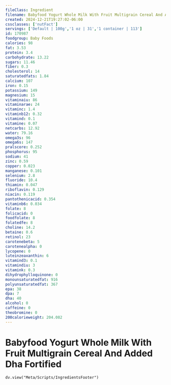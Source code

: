 ```yaml
---
fileClass: Ingredient
filename: Babyfood Yogurt Whole Milk With Fruit Multigrain Cereal And Added Dha Fortified
created: 2024-12-21T19:27:02-06:00
cssclasses: ['nutFact']
servings: ['Default | 100g','1 oz | 31','1 container | 113']
id: 170987
foodgroup: Baby Foods
calories: 98
fat: 3.53
protein: 3.4
carbohydrate: 13.22
sugars: 11.46
fiber: 0.3
cholesterol: 14
saturatedfats: 1.84
calcium: 107
iron: 0.15
potassium: 149
magnesium: 15
vitaminaiu: 86
vitaminarae: 24
vitaminc: 1.4
vitaminb12: 0.32
vitamind: 0.1
vitamine: 0.07
netcarbs: 12.92
water: 79.16
omega3s: 96
omega6s: 147
pralscore: 0.252
phosphorus: 95
sodium: 41
zinc: 0.59
copper: 0.023
manganese: 0.101
selenium: 2.8
fluoride: 10.4
thiamin: 0.047
riboflavin: 0.129
niacin: 0.119
pantothenicacid: 0.354
vitaminb6: 0.034
folate: 8
folicacid: 0
foodfolate: 8
folatedfe: 8
choline: 14.2
betaine: 0.6
retinol: 23
carotenebeta: 5
carotenealpha: 0
lycopene: 0
luteinzeaxanthin: 6
vitamind3: 0.1
vitamindiu: 3
vitamink: 0.3
dihydrophylloquinone: 0
monounsaturatedfat: 916
polyunsaturatedfat: 367
epa: 38
dpa: 7
dha: 40
alcohol: 0
caffeine: 0
theobromine: 0
200calorieweight: 204.082
---
```


# Babyfood Yogurt Whole Milk With Fruit Multigrain Cereal And Added Dha Fortified

```dataviewjs
dv.view("Meta/Scripts/IngredientsFooter")
```